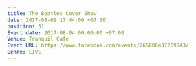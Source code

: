 ```yaml
---
title: The Beatles Cover Show
date: 2017-08-01 17:44:00 +07:00
position: 31
Event date: 2017-08-04 00:00:00 +07:00
Venue: Tranquil Cafe
Event URL: https://www.facebook.com/events/265600437269843/
Genre: LIVE
---
```


